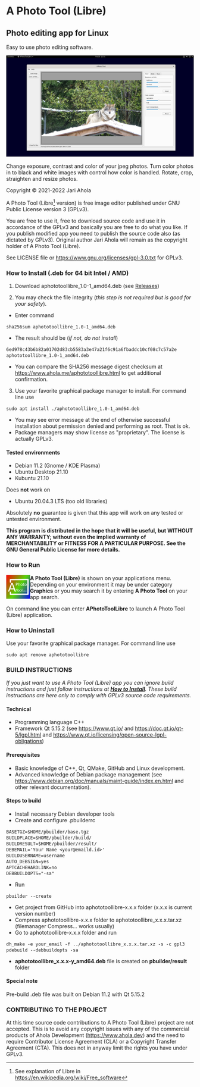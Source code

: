 # A Photo Tool (Libre)

## Photo editing app for Linux

Easy to use photo editing software.

![A Photo Tool Libre on Debian desktop](/pics/APhotoTool(Libre)Debian.png)
   
Change exposure, contrast and color of your jpeg photos.
Turn color photos in to black and white images with control how color is handled.
Rotate, crop, straighten and resize photos.

Copyright © 2021-2022 Jari Ahola

A Photo Tool (Libre[^1] version) is free image editor published under GNU Public License version 3 (GPLv3).

[^1]: See explanation of Libre in https://en.wikipedia.org/wiki/Free_software

You are free to use it, free to download source code and use it in accordance of the GPLv3 and basically
you are free to do what you like. If you publish modified app you need to publish the source code also
(as dictated by GPLv3). Original author Jari Ahola will remain as the copyright holder of A Photo Tool
(Libre).

See LICENSE file or https://www.gnu.org/licenses/gpl-3.0.txt for GPLv3.

### How to Install (.deb for 64 bit Intel / AMD)

1. Download aphototoollibre_1.0-1_amd64.deb (see [Releases](../../releases))

2. You may check the file integrity (*this step is not required but is good for your safety*). 
- Enter command
```
sha256sum aphototoollibre_1.0-1_amd64.deb
```
- The result should be (*if not, do not install*)
```
6ed978c43b6b82a01702d83cb5583a3e47a21f6c91a6fbaddc10cf08c7c57a2e  aphototoollibre_1.0-1_amd64.deb
```
- You can compare the SHA256 message digest checksum at https://www.ahola.me/aphototoollibre.html to get additional confirmation.

3. Use your favorite graphical package manager to install. For command line use
```
sudo apt install ./aphototoollibre_1.0-1_amd64.deb
```
   - You may see error message at the end of otherwise successful installation about permission denied and performing as root. That is ok.
   - Package managers may show license as "proprietary". The license is actually GPLv3.

#### Tested environments
- Debian 11.2 (Gnome / KDE Plasma)
- Ubuntu Desktop 21.10
- Kubuntu 21.10

Does **not** work on
- Ubuntu 20.04.3 LTS (too old libraries)

Absolutely **no** guarantee is given that this app will work on any tested or untested environment.

**This program is distributed in the hope that it will be useful, but WITHOUT ANY WARRANTY; without even the implied warranty of
MERCHANTABILITY or FITNESS FOR A PARTICULAR PURPOSE. See the GNU General Public License for more details.**


### How to Run

<img align="left" src="https://github.com/aphototool/A-Photo-Tool-Libre/blob/main/pics/APhotoToolLibreIcon.png?raw=true">

**A Photo Tool (Libre)** is shown on your applications menu. Depending on your environment it may be under category **Graphics** or you may search it by entering **A Photo Tool** on your app search.

On command line you can enter **APhotoToolLibre** to launch A Photo Tool (Libre) application.

### How to Uninstall

Use your favorite graphical package manager. For command line use
```
sudo apt remove aphototoollibre
```


### BUILD INSTRUCTIONS

*If you just want to use A Photo Tool (Libre) app you can ignore build instructions and just follow instructions at [**How to Install**](#how-to-install-deb-for-64-bit-intel--amd). These build instructions are here only to comply with GPLv3 source code requirements.*

#### Technical
- Programming language C++
- Framework Qt 5.15.2 (see https://www.qt.io/ and https://doc.qt.io/qt-5/lgpl.html and https://www.qt.io/licensing/open-source-lgpl-obligations)

#### Prerequisites
- Basic knowledge of C++, Qt, QMake, GitHub and Linux development.
- Advanced knowledge of Debian package management (see https://www.debian.org/doc/manuals/maint-guide/index.en.html and other relevant documentation).

#### Steps to build
- Install necessary Debian developer tools
- Create and configure .pbuilderrc
```
BASETGZ=$HOME/pbuilder/base.tgz
BUILDPLACE=$HOME/pbuilder/build/
BUILDRESULT=$HOME/pbuilder/result/
DEBEMAIL='Your Name <your@emaild.id>'
BUILDUSERNAME=username
AUTO_DEBSIGN=yes
APTCACHEHARDLINK=no
DEBBUILDOPTS="-sa"
```
- Run
```
pbuilder --create
```
- Get project from GitHub into aphototoollibre-x.x.x folder (x.x.x is current version number)
- Compress aphototoollibre-x.x.x folder to aphototoollibre_x.x.x.tar.xz (filemanager Compress... works usually)
- Go to aphototoollibre-x.x.x folder and run
```
dh_make -e your_email -f ../aphototoollibre_x.x.x.tar.xz -s -c gpl3
pdebuild --debbuildopts -sa
```
- **aphototoollibre_x.x.x-y_amd64.deb** file is created on **pbuilder/result** folder

#### Special note

Pre-build .deb file was built on Debian 11.2 with Qt 5.15.2



### CONTRIBUTING TO THE PROJECT

At this time source code contributions to A Photo Tool (Libre) project are not accepted. This is to avoid any copyright issues with any of the commercial
products of Ahola Development (https://www.ahola.dev) and the need to require Contributor License Agreement (CLA) or a Copyright Transfer Agreement (CTA).
This does not in anyway limit the rights you have under GPLv3.
